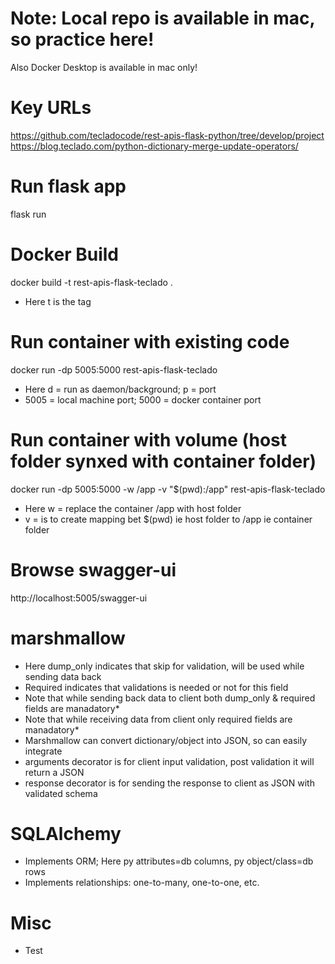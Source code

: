 # Note: Local repo is available in mac, so practice here!
Also Docker Desktop is available in mac only!

# Key URLs
https://github.com/tecladocode/rest-apis-flask-python/tree/develop/project
<br>
https://blog.teclado.com/python-dictionary-merge-update-operators/

# Run flask app
flask run

# Docker Build
docker build -t rest-apis-flask-teclado .
- Here t is the tag

# Run container with existing code
docker run -dp 5005:5000 rest-apis-flask-teclado
- Here d = run as daemon/background; p = port
- 5005 = local machine port; 5000 = docker container port

# Run container with volume (host folder synxed with container folder)
docker run -dp 5005:5000 -w /app -v "$(pwd):/app" rest-apis-flask-teclado
- Here w = replace the container /app with host folder 
- v = is to create mapping bet $(pwd) ie host folder to /app ie container folder

# Browse swagger-ui
http://localhost:5005/swagger-ui

# marshmallow
- Here dump_only indicates that skip for validation, will be used while sending data back
- Required indicates that validations is needed or not for this field
- Note that while sending back data to client both dump_only & required fields are manadatory*
- Note that while receiving data from client only required fields are manadatory*
- Marshmallow can convert dictionary/object into JSON, so can easily integrate 
- arguments decorator is for client input validation, post validation it will return a JSON
- response decorator is for sending the response to client as JSON with validated schema

# SQLAlchemy
- Implements ORM; Here py attributes=db columns, py object/class=db rows
- Implements relationships: one-to-many, one-to-one, etc.

# Misc
- Test